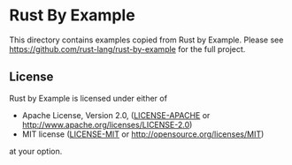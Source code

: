 # Rust By Example

This directory contains examples copied from Rust by Example. Please see
<https://github.com/rust-lang/rust-by-example> for the full project.

## License

Rust by Example is licensed under either of

- Apache License, Version 2.0, ([LICENSE-APACHE](LICENSE-APACHE) or
  <http://www.apache.org/licenses/LICENSE-2.0>)
- MIT license ([LICENSE-MIT](LICENSE-MIT) or
  <http://opensource.org/licenses/MIT>)

at your option.
